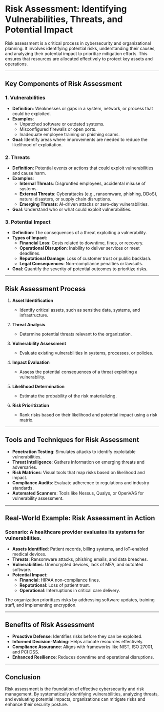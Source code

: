 # Risk Assessment: Identifying Vulnerabilities, Threats, and Potential Impact

Risk assessment is a critical process in cybersecurity and organizational planning. It involves identifying potential risks, understanding their causes, and analyzing their potential impact to prioritize mitigation efforts. This ensures that resources are allocated effectively to protect key assets and operations.

---

## Key Components of Risk Assessment

### 1. **Vulnerabilities**
   - **Definition**: Weaknesses or gaps in a system, network, or process that could be exploited.
   - **Examples**:
     - Unpatched software or outdated systems.
     - Misconfigured firewalls or open ports.
     - Inadequate employee training on phishing scams.
   - **Goal**: Identify areas where improvements are needed to reduce the likelihood of exploitation.

### 2. **Threats**
   - **Definition**: Potential events or actions that could exploit vulnerabilities and cause harm.
   - **Examples**:
     - **Internal Threats**: Disgruntled employees, accidental misuse of systems.
     - **External Threats**: Cyberattacks (e.g., ransomware, phishing, DDoS), natural disasters, or supply chain disruptions.
     - **Emerging Threats**: AI-driven attacks or zero-day vulnerabilities.
   - **Goal**: Understand who or what could exploit vulnerabilities.

### 3. **Potential Impact**
   - **Definition**: The consequences of a threat exploiting a vulnerability.
   - **Types of Impact**:
     - **Financial Loss**: Costs related to downtime, fines, or recovery.
     - **Operational Disruption**: Inability to deliver services or meet deadlines.
     - **Reputational Damage**: Loss of customer trust or public backlash.
     - **Legal Consequences**: Non-compliance penalties or lawsuits.
   - **Goal**: Quantify the severity of potential outcomes to prioritize risks.

---

## Risk Assessment Process

1. **Asset Identification**
   - Identify critical assets, such as sensitive data, systems, and infrastructure.

2. **Threat Analysis**
   - Determine potential threats relevant to the organization.

3. **Vulnerability Assessment**
   - Evaluate existing vulnerabilities in systems, processes, or policies.

4. **Impact Evaluation**
   - Assess the potential consequences of a threat exploiting a vulnerability.

5. **Likelihood Determination**
   - Estimate the probability of the risk materializing.

6. **Risk Prioritization**
   - Rank risks based on their likelihood and potential impact using a risk matrix.

---

## Tools and Techniques for Risk Assessment
- **Penetration Testing**: Simulates attacks to identify exploitable vulnerabilities.
- **Threat Intelligence**: Gathers information on emerging threats and adversaries.
- **Risk Matrices**: Visual tools that map risks based on likelihood and impact.
- **Compliance Audits**: Evaluate adherence to regulations and industry standards.
- **Automated Scanners**: Tools like Nessus, Qualys, or OpenVAS for vulnerability assessment.

---

## Real-World Example: Risk Assessment in Action
### Scenario: A healthcare provider evaluates its systems for vulnerabilities.
- **Assets Identified**: Patient records, billing systems, and IoT-enabled medical devices.
- **Threats**: Ransomware attacks, phishing emails, and data breaches.
- **Vulnerabilities**: Unencrypted devices, lack of MFA, and outdated software.
- **Potential Impact**:
  - **Financial**: HIPAA non-compliance fines.
  - **Reputational**: Loss of patient trust.
  - **Operational**: Interruptions in critical care delivery.

The organization prioritizes risks by addressing software updates, training staff, and implementing encryption.

---

## Benefits of Risk Assessment
- **Proactive Defense**: Identifies risks before they can be exploited.
- **Informed Decision-Making**: Helps allocate resources effectively.
- **Compliance Assurance**: Aligns with frameworks like NIST, ISO 27001, and PCI DSS.
- **Enhanced Resilience**: Reduces downtime and operational disruptions.

---

## Conclusion
Risk assessment is the foundation of effective cybersecurity and risk management. By systematically identifying vulnerabilities, analyzing threats, and evaluating potential impacts, organizations can mitigate risks and enhance their security posture.
